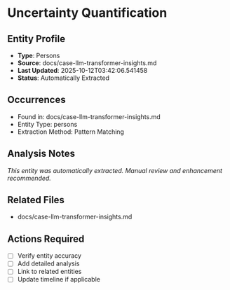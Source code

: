 # Uncertainty Quantification

## Entity Profile
- **Type**: Persons
- **Source**: docs/case-llm-transformer-insights.md
- **Last Updated**: 2025-10-12T03:42:06.541458
- **Status**: Automatically Extracted

## Occurrences
- Found in: docs/case-llm-transformer-insights.md
- Entity Type: persons
- Extraction Method: Pattern Matching

## Analysis Notes
*This entity was automatically extracted. Manual review and enhancement recommended.*

## Related Files
- docs/case-llm-transformer-insights.md

## Actions Required
- [ ] Verify entity accuracy
- [ ] Add detailed analysis
- [ ] Link to related entities
- [ ] Update timeline if applicable
